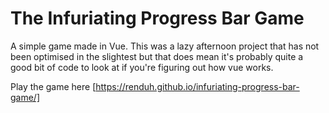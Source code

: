 # The Infuriating Progress Bar Game

A simple game made in Vue. This was a lazy afternoon project that has not been optimised in the slightest but that does mean it's probably quite a good bit of code to look at if you're figuring out how vue works.

Play the game here [https://renduh.github.io/infuriating-progress-bar-game/]